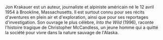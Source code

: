 
Jon Krakauer est un auteur, journaliste et alpiniste américain né le 12 avril 1954 à Brookline, Massachusetts. Il est surtout connu pour ses récits d'aventures en plein air et d'exploration, ainsi que pour ses reportages d'investigation. Son ouvrage le plus célèbre, _Into the Wild_ (1996), raconte l'histoire tragique de Christopher McCandless, un jeune homme qui a quitté la société pour vivre dans la nature sauvage de l'Alaska.